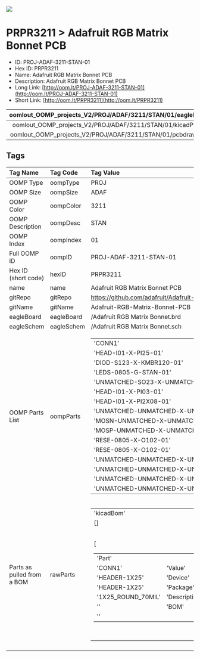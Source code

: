 


  
![][im]
# PRPR3211 > Adafruit RGB Matrix Bonnet PCB

- ID: PROJ-ADAF-3211-STAN-01
- Hex ID: PRPR3211
- Name: Adafruit RGB Matrix Bonnet PCB
- Description: Adafruit RGB Matrix Bonnet PCB
- Long Link: [http://oom.lt/PROJ-ADAF-3211-STAN-01](http://oom.lt/PROJ-ADAF-3211-STAN-01)
- Short Link: [http://oom.lt/PRPR3211](http://oom.lt/PRPR3211)
  

|oomlout_OOMP_projects_V2/PROJ/ADAF/3211/STAN/01/eagleImage.png|oomlout_OOMP_projects_V2/PROJ/ADAF/3211/STAN/01/eagleSchemImage.png|oomlout_OOMP_projects_V2/PROJ/ADAF/3211/STAN/01/kicadPcb3dFront.png|oomlout_OOMP_projects_V2/PROJ/ADAF/3211/STAN/01/kicadPcb3dBack.png|
| :---: | :---: | :---: | :---: |
|oomlout_OOMP_projects_V2/PROJ/ADAF/3211/STAN/01/kicadPcb3d.png|oomlout_OOMP_projects_V2/PROJ/ADAF/3211/STAN/01/bomBack.png|oomlout_OOMP_projects_V2/PROJ/ADAF/3211/STAN/01/bomFront.png|oomlout_OOMP_projects_V2/PROJ/ADAF/3211/STAN/01/pcbdraw.svg|
|oomlout_OOMP_projects_V2/PROJ/ADAF/3211/STAN/01/pcbdrawBack.svg||||

## Tags
  

|Tag Name|Tag Code|Tag Value|
| :--- | :--- | :--- |
|OOMP Type|oompType|PROJ|
|OOMP Size|oompSize|ADAF|
|OOMP Color|oompColor|3211|
|OOMP Description|oompDesc|STAN|
|OOMP Index|oompIndex|01|
|Full OOMP ID|oompID|PROJ-ADAF-3211-STAN-01|
|Hex ID (short code)|hexID|PRPR3211|
|name|name|Adafruit RGB Matrix Bonnet PCB|
|gitRepo|gitRepo|https://github.com/adafruit/Adafruit-RGB-Matrix-Bonnet-PCB|
|gitName|gitName|Adafruit-RGB-Matrix-Bonnet-PCB|
|eagleBoard|eagleBoard|/Adafruit RGB Matrix Bonnet.brd|
|eagleSchem|eagleSchem|/Adafruit RGB Matrix Bonnet.sch|
|OOMP Parts List|oompParts|<table><tr><td>'CONN1'</td></tr><tr><td> 'HEAD-I01-X-PI25-01'</td><td> 'D1'</td></tr><tr><td> 'DIOD-S123-X-KMBR120-01'</td><td> 'D2'</td></tr><tr><td> 'LEDS-0805-G-STAN-01'</td><td> 'IC3'</td></tr><tr><td> 'UNMATCHED-SO23-X-UNMATCHED-01'</td><td> 'JP1'</td></tr><tr><td> 'HEAD-I01-X-PI03-01'</td><td> 'JP15'</td></tr><tr><td> 'HEAD-I01-X-PI2X08-01'</td><td> 'MATRIX_PWR'</td></tr><tr><td> 'UNMATCHED-UNMATCHED-X-UNMATCHED-01'</td><td> 'Q1'</td></tr><tr><td> 'MOSN-UNMATCHED-X-UNMATCHED-01'</td><td> 'Q2'</td></tr><tr><td> 'MOSP-UNMATCHED-X-UNMATCHED-01'</td><td> 'R4'</td></tr><tr><td> 'RESE-0805-X-O102-01'</td><td> 'R13'</td></tr><tr><td> 'RESE-0805-X-O102-01'</td><td> 'RPI1'</td></tr><tr><td> 'UNMATCHED-UNMATCHED-X-UNMATCHED-01'</td><td> 'U3'</td></tr><tr><td> 'UNMATCHED-UNMATCHED-X-UNMATCHED-01'</td><td> 'U5'</td></tr><tr><td> 'UNMATCHED-UNMATCHED-X-UNMATCHED-01'</td><td> 'X1'</td></tr><tr><td> 'UNMATCHED-UNMATCHED-X-UNMATCHED-01'</td></tr></table>|
|Parts as pulled from a BOM|rawParts|<table><tr><td>'kicadBom'</td></tr><tr><td> []</td><td> 'eagleBom'</td></tr><tr><td> [<table><tr><td>'Part'</td></tr><tr><td> 'CONN1'</td><td> 'Value'</td></tr><tr><td> 'HEADER-1X25'</td><td> 'Device'</td></tr><tr><td> 'HEADER-1X25'</td><td> 'Package'</td></tr><tr><td> '1X25_ROUND_70MIL'</td><td> 'Description'</td></tr><tr><td> ''</td><td> 'BOM'</td></tr><tr><td> ''</td></tr></table></td><td> <table><tr><td>'Part'</td></tr><tr><td> 'D1'</td><td> 'Value'</td></tr><tr><td> 'MBR120'</td><td> 'Device'</td></tr><tr><td> 'DIODESOD-123'</td><td> 'Package'</td></tr><tr><td> 'SOD-123'</td><td> 'Description'</td></tr><tr><td> 'Diode'</td><td> 'BOM'</td></tr><tr><td> ''</td></tr></table></td><td> <table><tr><td>'Part'</td></tr><tr><td> 'D2'</td><td> 'Value'</td></tr><tr><td> 'green'</td><td> 'Device'</td></tr><tr><td> 'LED0805_NOOUTLINE'</td><td> 'Package'</td></tr><tr><td> 'CHIPLED_0805_NOOUTLINE'</td><td> 'Description'</td></tr><tr><td> 'LED'</td><td> 'BOM'</td></tr><tr><td> ''</td></tr></table></td><td> <table><tr><td>'Part'</td></tr><tr><td> 'FID1'</td><td> 'Value'</td></tr><tr><td> 'FIDUCIAL_1MM'</td><td> 'Device'</td></tr><tr><td> 'FIDUCIAL_1MM'</td><td> 'Package'</td></tr><tr><td> 'FIDUCIAL_1MM'</td><td> 'Description'</td></tr><tr><td> 'Fiducial Alignment Points'</td><td> 'BOM'</td></tr><tr><td> 'EXCLUDE'</td></tr></table></td><td> <table><tr><td>'Part'</td></tr><tr><td> 'FID2'</td><td> 'Value'</td></tr><tr><td> 'FIDUCIAL_1MM'</td><td> 'Device'</td></tr><tr><td> 'FIDUCIAL_1MM'</td><td> 'Package'</td></tr><tr><td> 'FIDUCIAL_1MM'</td><td> 'Description'</td></tr><tr><td> 'Fiducial Alignment Points'</td><td> 'BOM'</td></tr><tr><td> 'EXCLUDE'</td></tr></table></td><td> <table><tr><td>'Part'</td></tr><tr><td> 'FID3'</td><td> 'Value'</td></tr><tr><td> 'FIDUCIAL_1MM'</td><td> 'Device'</td></tr><tr><td> 'FIDUCIAL_1MM'</td><td> 'Package'</td></tr><tr><td> 'FIDUCIAL_1MM'</td><td> 'Description'</td></tr><tr><td> 'Fiducial Alignment Points'</td><td> 'BOM'</td></tr><tr><td> 'EXCLUDE'</td></tr></table></td><td> <table><tr><td>'Part'</td></tr><tr><td> 'IC3'</td><td> 'Value'</td></tr><tr><td> 'MAX4866T'</td><td> 'Device'</td></tr><tr><td> 'MAX486X/SOT'</td><td> 'Package'</td></tr><tr><td> 'SOT23-6'</td><td> 'Description'</td></tr><tr><td> ''</td><td> 'BOM'</td></tr><tr><td> ''</td></tr></table></td><td> <table><tr><td>'Part'</td></tr><tr><td> 'JP1'</td><td> 'Value'</td></tr><tr><td> ''</td><td> 'Device'</td></tr><tr><td> 'HEADER-1X376MIL'</td><td> 'Package'</td></tr><tr><td> '1X03_ROUND_76'</td><td> 'Description'</td></tr><tr><td> 'PIN HEADER'</td><td> 'BOM'</td></tr><tr><td> ''</td></tr></table></td><td> <table><tr><td>'Part'</td></tr><tr><td> 'JP15'</td><td> 'Value'</td></tr><tr><td> ''</td><td> 'Device'</td></tr><tr><td> 'HEADER-2X8_SHROUDED'</td><td> 'Package'</td></tr><tr><td> '2X08_SHROUDED'</td><td> 'Description'</td></tr><tr><td> ''</td><td> 'BOM'</td></tr><tr><td> ''</td></tr></table></td><td> <table><tr><td>'Part'</td></tr><tr><td> 'MATRIX_PWR'</td><td> 'Value'</td></tr><tr><td> 'PINHEAD'</td><td> 'Device'</td></tr><tr><td> 'PINHEAD'</td><td> 'Package'</td></tr><tr><td> 'TERMBLOCK508'</td><td> 'Description'</td></tr><tr><td> ''</td><td> 'BOM'</td></tr><tr><td> ''</td></tr></table></td><td> <table><tr><td>'Part'</td></tr><tr><td> 'Q1'</td><td> 'Value'</td></tr><tr><td> 'AON3414'</td><td> 'Device'</td></tr><tr><td> 'MOSFET-NPOWERPAK-1212-8'</td><td> 'Package'</td></tr><tr><td> 'POWERPAK-1212-8'</td><td> 'Description'</td></tr><tr><td> 'N-Channel Mosfet'</td><td> 'BOM'</td></tr><tr><td> ''</td></tr></table></td><td> <table><tr><td>'Part'</td></tr><tr><td> 'Q2'</td><td> 'Value'</td></tr><tr><td> 'AON7401'</td><td> 'Device'</td></tr><tr><td> 'MOSFET-P-POWERDI3333'</td><td> 'Package'</td></tr><tr><td> 'POWERDI3333'</td><td> 'Description'</td></tr><tr><td> 'P-Channel Mosfet'</td><td> 'BOM'</td></tr><tr><td> ''</td></tr></table></td><td> <table><tr><td>'Part'</td></tr><tr><td> 'R4'</td><td> 'Value'</td></tr><tr><td> '1K'</td><td> 'Device'</td></tr><tr><td> 'RESISTOR0805_NOOUTLINE'</td><td> 'Package'</td></tr><tr><td> '0805-NO'</td><td> 'Description'</td></tr><tr><td> 'Resistors'</td><td> 'BOM'</td></tr><tr><td> ''</td></tr></table></td><td> <table><tr><td>'Part'</td></tr><tr><td> 'R13'</td><td> 'Value'</td></tr><tr><td> '1K'</td><td> 'Device'</td></tr><tr><td> 'RESISTOR0805_NOOUTLINE'</td><td> 'Package'</td></tr><tr><td> '0805-NO'</td><td> 'Description'</td></tr><tr><td> 'Resistors'</td><td> 'BOM'</td></tr><tr><td> ''</td></tr></table></td><td> <table><tr><td>'Part'</td></tr><tr><td> 'RPI1'</td><td> 'Value'</td></tr><tr><td> 'RASPBERRYPI_BPLUS_BONNET_THMSMT'</td><td> 'Device'</td></tr><tr><td> 'RASPBERRYPI_BPLUS_BONNET_THMSMT'</td><td> 'Package'</td></tr><tr><td> 'PI_BONNET_THMSMT'</td><td> 'Description'</td></tr><tr><td> ''</td><td> 'BOM'</td></tr><tr><td> ''</td></tr></table></td><td> <table><tr><td>'Part'</td></tr><tr><td> 'SJ1'</td><td> 'Value'</td></tr><tr><td> ''</td><td> 'Device'</td></tr><tr><td> 'SOLDERJUMPER_2WAY'</td><td> 'Package'</td></tr><tr><td> 'SOLDERJUMPER_2WAY_OPEN_NOPASTE'</td><td> 'Description'</td></tr><tr><td> '2-Way Solder Jumper'</td><td> 'BOM'</td></tr><tr><td> ''</td></tr></table></td><td> <table><tr><td>'Part'</td></tr><tr><td> 'U3'</td><td> 'Value'</td></tr><tr><td> '74AHCT245'</td><td> 'Device'</td></tr><tr><td> '74LCX245'</td><td> 'Package'</td></tr><tr><td> 'TSSOP20'</td><td> 'Description'</td></tr><tr><td> '74LCX245MTC - 5.0V Tolerant Bi-Directional Buffer'</td><td> 'BOM'</td></tr><tr><td> ''</td></tr></table></td><td> <table><tr><td>'Part'</td></tr><tr><td> 'U5'</td><td> 'Value'</td></tr><tr><td> '74AHCT245'</td><td> 'Device'</td></tr><tr><td> '74LCX245'</td><td> 'Package'</td></tr><tr><td> 'TSSOP20'</td><td> 'Description'</td></tr><tr><td> '74LCX245MTC - 5.0V Tolerant Bi-Directional Buffer'</td><td> 'BOM'</td></tr><tr><td> ''</td></tr></table></td><td> <table><tr><td>'Part'</td></tr><tr><td> 'X1'</td><td> 'Value'</td></tr><tr><td> '2.1mm DC'</td><td> 'Device'</td></tr><tr><td> 'DCBARRELPTH'</td><td> 'Package'</td></tr><tr><td> 'DCJACK_2MM_PTH'</td><td> 'Description'</td></tr><tr><td> 'DC Barrel Jack'</td><td> 'BOM'</td></tr><tr><td> ''</td></tr></table>]</td></tr></table>|
||||



[im]: PROJ/ADAF/3211/STAN/01/kicadPcb3d_450.png
